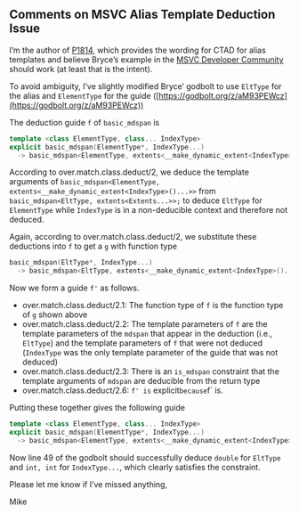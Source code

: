 ## Comments on MSVC Alias Template Deduction Issue 
I’m the author of [P1814](https://wg21.link/P1814), which provides the wording for CTAD for alias templates and believe Bryce’s example in the [MSVC Developer Community](https://developercommunity.visualstudio.com/t/Alias-template-argument-deduction-leads/1428672) should work (at least that is the intent).

To avoid ambiguity, I’ve slightly modified Bryce’ godbolt to use `EltType` for the alias and `ElementType` for the guide ([https://godbolt.org/z/aM93PEWcz](https://godbolt.org/z/aM93PEWcz))

The deduction guide `f` of `basic_mdspan` is 
```c++
template <class ElementType, class... IndexType>
explicit basic_mdspan(ElementType*, IndexType...)
  -> basic_mdspan<ElementType, extents<__make_dynamic_extent<IndexType>()...>>;
```

According to over.match.class.deduct/2, we deduce the template arguments of `basic_mdspan<ElementType, extents<__make_dynamic_extent<IndexType>()...>>` from `basic_mdspan<EltType, extents<Extents...>>;` to deduce `EltType` for `ElementType` while `IndexType` is in a non-deducible context and therefore not deduced.

Again, according to over.match.class.deduct/2, we substitute these deductions into `f` to get a `g` with function type   
```c++
basic_mdspan(EltType*, IndexType...)
  -> basic_mdspan<EltType, extents<__make_dynamic_extent<IndexType>()...>>;
```
 Now we form a guide `f'` as follows.

*   over.match.class.deduct/2.1: The function type of `f` is the function type of `g` shown above
*   over.match.class.deduct/2.2: The template parameters of `f` are the template parameters of the `mdspan` that appear in the deduction (i.e., `EltType`) and the template parameters of `f` that were not deduced (`IndexType` was the only template parameter of the guide that was not deduced)
*   over.match.class.deduct/2.3: There is an `is_mdspan` constraint that the template arguments of `mdspan` are deducible from the return type
*   over.match.class.deduct/2.6: `f' is` explicit`because`f\` is.

Putting these together gives the following guide   
```c++
template <class ElementType, class... IndexType>
explicit basic_mdspan(ElementType*, IndexType...)
  -> basic_mdspan<ElementType, extents<__make_dynamic_extent<IndexType>()...>>;
```

 Now line 49 of the godbolt should successfully deduce `double` for `EltType` and `int, int` for `IndexType...`, which clearly satisfies the constraint.

Please let me know if I’ve missed anything,

Mike   
```
